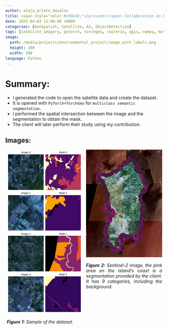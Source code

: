 ```yaml
---
author: alejo_prieto_davalos
title: <span style="color:#c90245;">[private]</span> Collaboration on Environmental Project with Satellite Imagery and PyTorch+TorchGeo
date: 2025-04-03 12:00:00 +0000
categories: [GeoSpatial, Satellite, AI, ObjectDetection]
tags: [satellite_imagery, pytorch, torchgeo, rasterio, qgis, numpy, matplotlib]
image:
  path: /media/projects/environmental_project/image_with_labels.png
  height: 100
  width: 100
language: Python
---
```


# Summary:
- I generated the code to open the satellite data and create the dataset.
- It is opened with `PyTorch+TorchGeo` for `multiclass semantic segmentation`.
- I performed the spatial intersection between the image and the segmentation to obtain the mask.
- The client will later perform their study using my contribution.

## Images:
<div style="display: flex; flex-wrap: wrap; justify-content: space-around;">
  <div style="flex-basis: 48%; max-width: 300px; margin-bottom: 20px; text-align: justify;">
    <img src="/media/projects/environmental_project/batch.png" alt="Generated dataset." style="max-width: 300px; width: 100%; height: auto;">
    <p style="width: 100%; max-width: 300px;"><em><b>Figure 1:</b> Sample of the dataset.</em></p>
  </div>

  <div style="flex-basis: 48%; max-width: 300px; margin-bottom: 20px; text-align: justify;">
    <img src="/media/projects/environmental_project/image_with_labels.png" alt="Satellite image with label" style="max-width: 300px; width: 100%; height: auto;">
    <p style="width: 100%; max-width: 300px;"><em><b>Figure 2:</b> Sentinel-2 image, the pink area on the island’s coast is a segmentation provided by the client. It has 9 categories, including the background.</em></p>
  </div>
</div>
